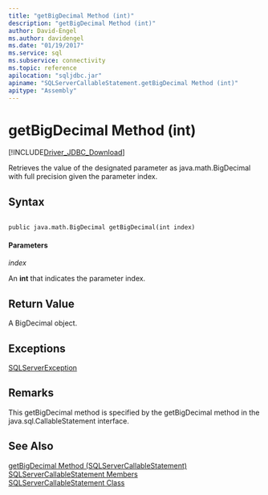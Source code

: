 ```yaml
---
title: "getBigDecimal Method (int)"
description: "getBigDecimal Method (int)"
author: David-Engel
ms.author: davidengel
ms.date: "01/19/2017"
ms.service: sql
ms.subservice: connectivity
ms.topic: reference
apilocation: "sqljdbc.jar"
apiname: "SQLServerCallableStatement.getBigDecimal Method (int)"
apitype: "Assembly"
---
```

# getBigDecimal Method (int)
[!INCLUDE[Driver_JDBC_Download](../../../includes/driver_jdbc_download.md)]

  Retrieves the value of the designated parameter as java.math.BigDecimal with full precision given the parameter index.  
  
## Syntax  
  
```  
  
public java.math.BigDecimal getBigDecimal(int index)  
```  
  
#### Parameters  
 *index*  
  
 An **int** that indicates the parameter index.  
  
## Return Value  
 A BigDecimal object.  
  
## Exceptions  
 [SQLServerException](../../../connect/jdbc/reference/sqlserverexception-class.md)  
  
## Remarks  
 This getBigDecimal method is specified by the getBigDecimal method in the java.sql.CallableStatement interface.  
  
## See Also  
 [getBigDecimal Method &#40;SQLServerCallableStatement&#41;](../../../connect/jdbc/reference/getbigdecimal-method-sqlservercallablestatement.md)   
 [SQLServerCallableStatement Members](../../../connect/jdbc/reference/sqlservercallablestatement-members.md)   
 [SQLServerCallableStatement Class](../../../connect/jdbc/reference/sqlservercallablestatement-class.md)  
  
  
